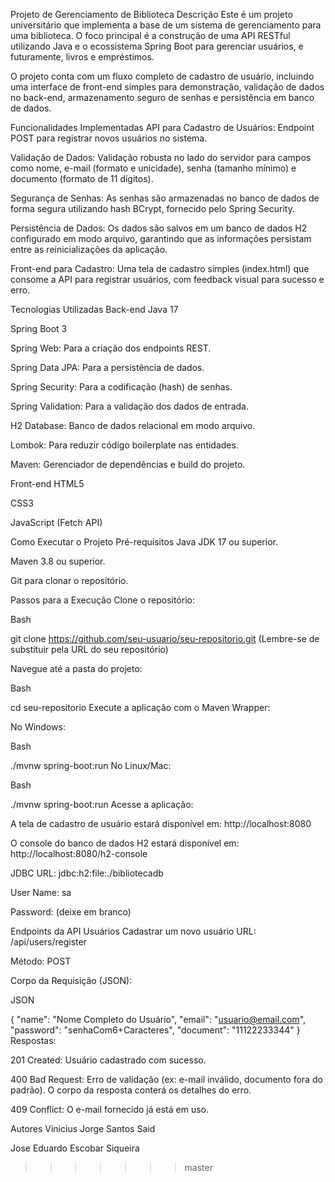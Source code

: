 Projeto de Gerenciamento de Biblioteca
Descrição
Este é um projeto universitário que implementa a base de um sistema de gerenciamento para uma biblioteca. O foco principal é a construção de uma API RESTful utilizando Java e o ecossistema Spring Boot para gerenciar usuários, e futuramente, livros e empréstimos.

O projeto conta com um fluxo completo de cadastro de usuário, incluindo uma interface de front-end simples para demonstração, validação de dados no back-end, armazenamento seguro de senhas e persistência em banco de dados.

Funcionalidades Implementadas
API para Cadastro de Usuários: Endpoint POST para registrar novos usuários no sistema.

Validação de Dados: Validação robusta no lado do servidor para campos como nome, e-mail (formato e unicidade), senha (tamanho mínimo) e documento (formato de 11 dígitos).

Segurança de Senhas: As senhas são armazenadas no banco de dados de forma segura utilizando hash BCrypt, fornecido pelo Spring Security.

Persistência de Dados: Os dados são salvos em um banco de dados H2 configurado em modo arquivo, garantindo que as informações persistam entre as reinicializações da aplicação.

Front-end para Cadastro: Uma tela de cadastro simples (index.html) que consome a API para registrar usuários, com feedback visual para sucesso e erro.

Tecnologias Utilizadas
Back-end
Java 17

Spring Boot 3

Spring Web: Para a criação dos endpoints REST.

Spring Data JPA: Para a persistência de dados.

Spring Security: Para a codificação (hash) de senhas.

Spring Validation: Para a validação dos dados de entrada.

H2 Database: Banco de dados relacional em modo arquivo.

Lombok: Para reduzir código boilerplate nas entidades.

Maven: Gerenciador de dependências e build do projeto.

Front-end
HTML5

CSS3

JavaScript (Fetch API)

Como Executar o Projeto
Pré-requisitos
Java JDK 17 ou superior.

Maven 3.8 ou superior.

Git para clonar o repositório.

Passos para a Execução
Clone o repositório:

Bash

git clone https://github.com/seu-usuario/seu-repositorio.git
(Lembre-se de substituir pela URL do seu repositório)

Navegue até a pasta do projeto:

Bash

cd seu-repositorio
Execute a aplicação com o Maven Wrapper:

No Windows:

Bash

./mvnw spring-boot:run
No Linux/Mac:

Bash

./mvnw spring-boot:run
Acesse a aplicação:

A tela de cadastro de usuário estará disponível em: http://localhost:8080

O console do banco de dados H2 estará disponível em: http://localhost:8080/h2-console

JDBC URL: jdbc:h2:file:./bibliotecadb

User Name: sa

Password: (deixe em branco)

Endpoints da API
Usuários
Cadastrar um novo usuário
URL: /api/users/register

Método: POST

Corpo da Requisição (JSON):

JSON

{
"name": "Nome Completo do Usuário",
"email": "usuario@email.com",
"password": "senhaCom6+Caracteres",
"document": "11122233344"
}
Respostas:

201 Created: Usuário cadastrado com sucesso.

400 Bad Request: Erro de validação (ex: e-mail inválido, documento fora do padrão). O corpo da resposta conterá os detalhes do erro.

409 Conflict: O e-mail fornecido já está em uso.

Autores
Vinicius Jorge Santos Said

Jose Eduardo Escobar Siqueira
>>>>>>> master
